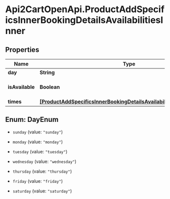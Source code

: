 # Api2CartOpenApi.ProductAddSpecificsInnerBookingDetailsAvailabilitiesInner

## Properties

Name | Type | Description | Notes
------------ | ------------- | ------------- | -------------
**day** | **String** |  | 
**isAvailable** | **Boolean** |  | [optional] [default to true]
**times** | [**[ProductAddSpecificsInnerBookingDetailsAvailabilitiesInnerTimesInner]**](ProductAddSpecificsInnerBookingDetailsAvailabilitiesInnerTimesInner.md) |  | [optional] 



## Enum: DayEnum


* `sunday` (value: `"sunday"`)

* `monday` (value: `"monday"`)

* `tuesday` (value: `"tuesday"`)

* `wednesday` (value: `"wednesday"`)

* `thursday` (value: `"thursday"`)

* `friday` (value: `"friday"`)

* `saturday` (value: `"saturday"`)




